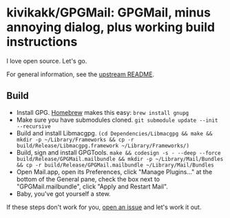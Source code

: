 # kivikakk/GPGMail: GPGMail, minus annoying dialog, plus working build instructions

I love open source. Let's go.

For general information, see the [upstream README](https://github.com/GPGTools/GPGMail/blob/mojave/README.md).

## Build

* Install GPG. [Homebrew](https://brew.sh) makes this easy: `brew install gnupg`
* Make sure you have submodules cloned. `git submodule update --init --recursive`
* Build and install Libmacgpg. `(cd Dependencies/Libmacgpg && make && mkdir -p ~/Library/Frameworks && cp -r build/Release/Libmacgpg.framework ~/Library/Frameworks/)`
* Build, sign and install GPGTools. `make && codesign -s - --deep --force build/Release/GPGMail.mailbundle && mkdir -p ~/Library/Mail/Bundles && cp -r build/Release/GPGMail.mailbundle ~/Library/Mail/Bundles`
* Open Mail.app, open its Preferences, click "Manage Plugins..." at the bottom of the General pane, check the box next to "GPGMail.mailbundle", click "Apply and Restart Mail".
* Baby, you've got yourself a stew.

If these steps don't work for you, [open an issue](https://github.com/kivikakk/GPGMail/issues/new) and let's work it out.
